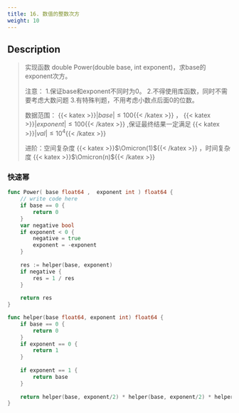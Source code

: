 ```yaml
---
title: 16. 数值的整数次方
weight: 10
---
```


## Description

> 实现函数 double Power(double base, int exponent)，求base的exponent次方。
> 
> 注意：
> 1.保证base和exponent不同时为0。
> 2.不得使用库函数，同时不需要考虑大数问题
> 3.有特殊判题，不用考虑小数点后面0的位数。
> 
> 数据范围： {{< katex >}}$|base| \le 100${{< /katex >}}  ， {{< katex >}}$|exponent| \le 100${{< /katex >}} ,保证最终结果一定满足 {{< katex >}}$|val| \le 10^4${{< /katex >}}
>   
> 进阶：空间复杂度 {{< katex >}}$\Omicron(1)${{< /katex >}}  ，时间复杂度 {{< katex >}}$\Omicron(n)${{< /katex >}}


### 快速幂
```go
func Power( base float64 ,  exponent int ) float64 {
    // write code here
    if base == 0 {
        return 0
    }
    var negative bool
    if exponent < 0 {
        negative = true 
        exponent = -exponent
    }
    
    res := helper(base, exponent)
    if negative {
        res = 1 / res
    }
    
    return res
}

func helper(base float64, exponent int) float64 {
    if base == 0 {
        return 0
    }
    if exponent == 0 {
        return 1
    }
    
    if exponent == 1 {
        return base
    }
    
    return helper(base, exponent/2) * helper(base, exponent/2) * helper(base, exponent%2)
}
```

